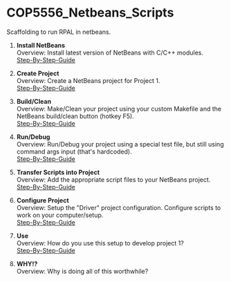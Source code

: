 # COP5556_Netbeans_Scripts
Scaffolding to run RPAL in netbeans.

1. **Install NetBeans** <br>
	Overview: Install latest version of NetBeans with C/C++ modules. <br>
	[Step-By-Step-Guide](Readme_Guides/Installing_Netbeans.md) <br>

2. **Create Project** <br>
	Overview: Create a NetBeans project for Project 1. <br>
	[Step-By-Step-Guide](Readme_Guides/Creating_NetBeans_Project.md) <br>

3. **Build/Clean** <br>
	Overview: Make/Clean your project using your custom Makefile and the NetBeans build/clean button (hotkey F5). <br>
	[Step-By-Step-Guide](Readme_Guides/Setup_Build-Clean.md) <br>

4. **Run/Debug** <br>
	Overview: Run/Debug your project using a special test file, but still using command args input (that's hardcoded). <br>
	[Step-By-Step-Guide](Readme_Guides/Setup_Run-Debug.md) <br>

5. **Transfer Scripts into Project** <br>
	Overview: Add the appropriate script files to your NetBeans project. <br>
	[Step-By-Step-Guide](Readme_Guides/Transfer_Scripts_Into_Netbeans_Project.md) <br>

6. **Configure Project** <br>
	Overview: Setup the "Driver" project configuration. Configure scripts to work on your computer/setup. <br>
	[Step-By-Step-Guide](Readme_Guides/Setup_Project_Configurations.md) <br>

7. **Use** <br>
	Overview: How do you use this setup to develop project 1? <br>
	[Step-By-Step-Guide](Readme_Guides/Use.md) <br>

8. **WHY!?** <br>
	Overview: Why is doing all of this worthwhile? <br>

